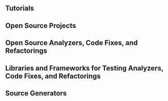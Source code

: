 ## Tutorials


## Open Source Projects


## Open Source Analyzers, Code Fixes, and Refactorings


## Libraries and Frameworks for Testing Analyzers, Code Fixes, and Refactorings


## Source Generators

